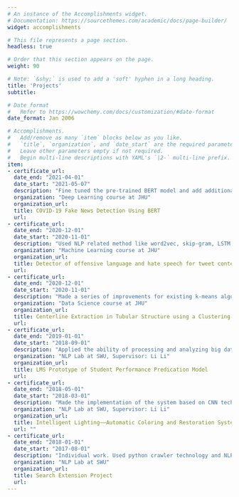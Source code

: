 ```yaml
---
# An instance of the Accomplishments widget.
# Documentation: https://sourcethemes.com/academic/docs/page-builder/
widget: accomplishments

# This file represents a page section.
headless: true

# Order that this section appears on the page.
weight: 90

# Note: `&shy;` is used to add a 'soft' hyphen in a long heading.
title: 'Projects'
subtitle:

# Date format
#   Refer to https://wowchemy.com/docs/customization/#date-format
date_format: Jan 2006

# Accomplishments.
#   Add/remove as many `item` blocks below as you like.
#   `title`, `organization`, and `date_start` are the required parameters.
#   Leave other parameters empty if not required.
#   Begin multi-line descriptions with YAML's `|2-` multi-line prefix.
item:
- certificate_url: 
  date_end: "2021-04-01"
  date_start: "2021-05-07"
  description: "Fine tuned the pre-trained BERT model and add additional layers to evaluate the performance of detection. Also do keywords evaluation through our best model."
  organization: "Deep Learning course at JHU"
  organization_url: 
  title: COVID-19 Fake News Detection Using BERT
  url: 
- certificate_url: 
  date_end: "2020-12-01"
  date_start: "2020-11-01"
  description: "Used NLP related method like word2vec, skip-gram, LSTM to multi-classify tweet content"
  organization: "Machine Learning course at JHU"
  organization_url: 
  title: Detector of offensive language and hate speech for tweet content
  url: 
- certificate_url: 
  date_end: "2020-12-01"
  date_start: "2020-11-01"
  description: "Made a series of improvements for existing k-means algorithm such as coordinate transormation to help us find the center line of a given aorta"
  organization: "Data Science course at JHU"
  organization_url: 
  title: Centerline Extraction in Tubular Structure using a Clustering-based Approach
  url: 
- certificate_url: 
  date_end: "2019-01-01"
  date_start: "2018-09-01"
  description: "Applied the ability of processing and analyzing big data to analyze students’ scores, class times and failure rates for a university in Chongqing"
  organization: "NLP Lab at SWU, Supervisor: Li Li"
  organization_url: 
  title: LMS Prototype of Student Performance Predication Model 
  url: 
- certificate_url: 
  date_end: "2018-05-01"
  date_start: "2018-03-01"
  description: "Made the implementation of the system based on CNN technology with certain commercial value"
  organization: "NLP Lab at SWU, Supervisor: Li Li"
  organization_url: 
  title: Intelligent Lighting——Automatic Coloring and Restoration System for Old Photos  
  url: ""
- certificate_url: 
  date_end: "2018-01-01"
  date_start: "2017-08-01"
  description: "Individual work. Used python crawler technology and NLP related methods to process text information"
  organization: "NLP Lab at SWU"
  organization_url: 
  title: Search Extension Project 
  url: 
---
```

